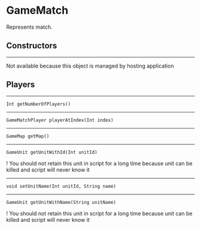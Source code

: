 # GameMatch
Represents match. 

## **Constructors**
---
Not available because this object is managed by hosting application

## **Players**
---
```
Int getNumberOfPlayers()
```

---
```
GameMatchPlayer playerAtIndex(Int index)
```

---
```
GameMap getMap()
```

---
```
GameUnit getUnitWithId(Int unitId)
```

! You should not retain this unit in script for a long time because unit can be killed and script will never know it

---
```
void setUnitName(Int unitId, String name)
```

---
```
GameUnit getUnitWithName(String unitName)
```

! You should not retain this unit in script for a long time because unit can be killed and script will never know it
